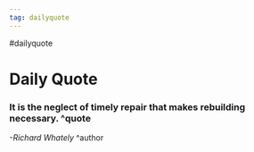 ```yaml
---
tag: dailyquote
---
```


#dailyquote

# Daily Quote

### It is the neglect of timely repair that makes rebuilding necessary. ^quote
*-Richard Whately* ^author
